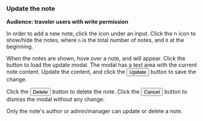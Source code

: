 ### Update the note

**Audience: traveler users with write permission**

In order to add a new note, click the
<a class="new-note" data-toggle="tooltip" title="new note"><i class="fa fa-file-o fa-lg"></i></a>
icon under an input. Click the <span class="badge badge-info">n</span> icon to show/hide the
notes, where `n` is the total number of notes, and `0` at the beginning.  

When the notes are shown, hove over a note, and <a data-toggle="tooltip" title="edit" class="btn btn-info"><i class="fa fa-edit fa-lg"></i></a> will appear. Click the button to load the update modal. The modal has a text area with the current note content. Update the content, and click the <button value="update" class="btn btn-primary" data-dismiss="modal">Update</button> button to save the change. 

Click the <button value="delete" class="btn btn-warning" data-dismiss="modal">Delete</button> button to delete the note. Click the <button data-dismiss="modal" aria-hidden="true" class="btn">Cancel</button> button to dismiss the modal without any change. 

Only the note's author or admin/manager can update or delete a note. 